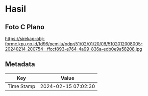 # Hasil

## Foto C Plano

https://sirekap-obj-formc.kpu.go.id/fd96/pemilu/pdpr/51/02/01/20/08/5102012008005-20240214-200754--ffccf893-e764-4a99-836a-edb0e9a58208.jpg


## Metadata

| Key        | Value               |
| ---------- | ------------------- |
| Time Stamp | 2024-02-15 07:02:30 |



